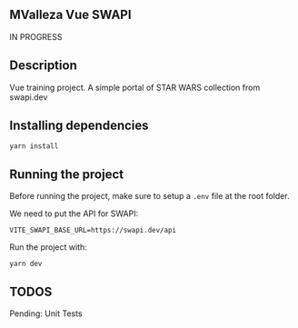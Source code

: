 ## MValleza Vue SWAPI
IN PROGRESS

## Description
Vue training project. A simple portal of STAR WARS collection from swapi.dev

## Installing dependencies
```
yarn install
```

## Running the project
Before running the project, make sure to setup a `.env` file at the root folder.

We need to put the API for SWAPI:
```
VITE_SWAPI_BASE_URL=https://swapi.dev/api
```

Run the project with:
```
yarn dev
```

## TODOS
Pending: Unit Tests
